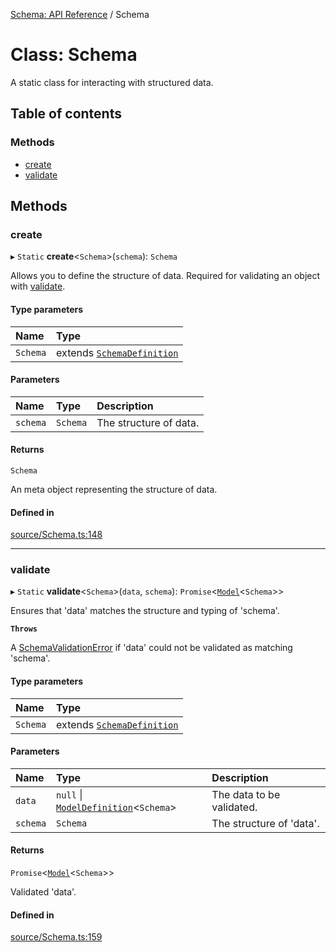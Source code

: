 [Schema: API Reference](../README.md) / Schema

# Class: Schema

A static class for interacting with structured data.

## Table of contents

### Methods

- [create](Schema.md#create)
- [validate](Schema.md#validate)

## Methods

### create

▸ `Static` **create**<`Schema`\>(`schema`): `Schema`

Allows you to define the structure of data. Required for validating an object with [validate](Schema.md#validate).

#### Type parameters

| Name | Type |
| :------ | :------ |
| `Schema` | extends [`SchemaDefinition`](../README.md#schemadefinition) |

#### Parameters

| Name | Type | Description |
| :------ | :------ | :------ |
| `schema` | `Schema` | The structure of data. |

#### Returns

`Schema`

An meta object representing the structure of data.

#### Defined in

[source/Schema.ts:148](https://github.com/JeremyBankes/schema/blob/5d7f048/source/Schema.ts#L148)

___

### validate

▸ `Static` **validate**<`Schema`\>(`data`, `schema`): `Promise`<[`Model`](../README.md#model)<`Schema`\>\>

Ensures that 'data' matches the structure and typing of 'schema'.

**`Throws`**

A [SchemaValidationError](SchemaValidationError.md) if 'data' could not be validated as matching 'schema'.

#### Type parameters

| Name | Type |
| :------ | :------ |
| `Schema` | extends [`SchemaDefinition`](../README.md#schemadefinition) |

#### Parameters

| Name | Type | Description |
| :------ | :------ | :------ |
| `data` | ``null`` \| [`ModelDefinition`](../README.md#modeldefinition)<`Schema`\> | The data to be validated. |
| `schema` | `Schema` | The structure of 'data'. |

#### Returns

`Promise`<[`Model`](../README.md#model)<`Schema`\>\>

Validated 'data'.

#### Defined in

[source/Schema.ts:159](https://github.com/JeremyBankes/schema/blob/5d7f048/source/Schema.ts#L159)
